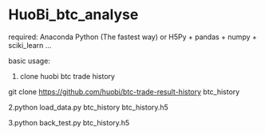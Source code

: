 HuoBi_btc_analyse
=================


required: Anaconda Python (The fastest way)
or H5Py + pandas + numpy + sciki_learn ...

basic usage:
1. clone huobi btc trade history

git clone https://github.com/huobi/btc-trade-result-history btc_history

2.python load_data.py btc_history btc_history.h5

3.python back_test.py btc_history.h5
